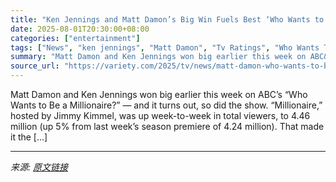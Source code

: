 ```yaml
---
title: "Ken Jennings and Matt Damon’s Big Win Fuels Best ‘Who Wants to Be a Millionaire?’ Ratings in Five Years"
date: 2025-08-01T20:30:00+08:00
categories: ["entertainment"]
tags: ["News", "ken jennings", "Matt Damon", "Tv Ratings", "Who Wants To Be A Millionaire?"]
summary: "Matt Damon and Ken Jennings won big earlier this week on ABC&#8217;s &#8220;Who Wants to Be a Millionaire?&#8221; — and it turns out, so did the show. &#8220;Millionaire,&#8221; hosted by Jimmy Kimmel"
source_url: "https://variety.com/2025/tv/news/matt-damon-who-wants-to-be-a-millionaire-win-ratings-1236476995/"
---
```


Matt Damon and Ken Jennings won big earlier this week on ABC&#8217;s &#8220;Who Wants to Be a Millionaire?&#8221; — and it turns out, so did the show. &#8220;Millionaire,&#8221; hosted by Jimmy Kimmel, was up week-to-week in total viewers, to 4.46 million (up 5% from last week&#8217;s season premiere of 4.24 million). That made it the [&#8230;]

---

*来源: [原文链接](https://variety.com/2025/tv/news/matt-damon-who-wants-to-be-a-millionaire-win-ratings-1236476995/)*
